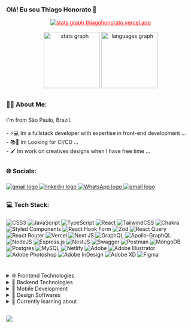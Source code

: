 <h3> Olá! Eu sou Thiago Honorato 👋  </h3>

<div align="center">
     <a href="https://thiagohonorato.vercel.app/" rel="nofollow" style="color: red"> 
     <img src="https://i.imgur.com/QE4qZ7a.png" alt="stats graph"  />
     </a>
    <a href="https://thiagohonorato.vercel.app/" rel="nofollow" style="color: red"> 
      thiagohonorato.vercel.app
    </a>
</div>
<br>
<div align="center">
  <img src="https://github-readme-stats.vercel.app/api?username=ThiagoHonoP&hide_title=false&hide_rank=false&show_icons=true&include_all_commits=true&count_private=true&disable_animations=false&theme=react&locale=en&hide_border=false" height="150" alt="stats graph"  />
  <img src="https://github-readme-stats.vercel.app/api/top-langs?username=ThiagoHonoP&locale=en&hide_title=false&layout=compact&card_width=320&langs_count=5&theme=react&hide_border=false" height="150" alt="languages graph"  />
</div>

##

###
<h3 border="none">👩‍💻  About Me:</h3>

###

<p align="left">I'm from São Paulo, Brazil.<br><br>- ⚡💻 Im a fullstack developer with expertise in front-end development ...<br>- 📚👀 Im Looking for CI/CD ...<br>- 🖌️ Im work on creatives designs when I have free time ...</p>

##

###

<h3 border="none"> 🌐 Socials: </h3>

###

<div align="left">
  <a href="https://thiag01.github.io/" rel="nofollow"> 
    <img src="https://img.shields.io/static/v1?message=Portfolio&label=&color=3178c6&logoColor=white&labelColor=&style=for-the-badge" alt="gmail logo"  />
  </a>
  <a href="https://www.linkedin.com/in/thiago-honorato-pedrosa" rel="nofollow"> 
    <img src="https://img.shields.io/static/v1?message=LinkedIn&logo=linkedin&label=&color=0077B5&logoColor=white&labelColor=&style=for-the-badge" alt="linkedin logo"  />
  </a>
  <a href="https://wa.me/5511987072289" rel="nofollow"> 
    <img src="https://img.shields.io/static/v1?message=WhatsApp&logo=whatsApp&label=&color=25d366&logoColor=white&labelColor=&style=for-the-badge" alt="WhatsApp logo"  />
  </a>
  <a href="mailto:thiagohonorato.thp@gmail.com" rel="nofollow"> 
    <img src="https://img.shields.io/static/v1?message=Gmail&logo=gmail&label=&color=D14836&logoColor=white&labelColor=&style=for-the-badge" alt="gmail logo"  />
  </a>
</div>

##

###

<h3 border="none"> 💻 Tech Stack: </h2>

###

<div align="left">
  
![CSS3](https://img.shields.io/badge/css3-%231572B6.svg?style=for-the-badge&logo=css3&logoColor=white) ![JavaScript](https://img.shields.io/badge/javascript-%23323330.svg?style=for-the-badge&logo=javascript&logoColor=%23F7DF1E) ![TypeScript](https://img.shields.io/badge/typescript-%23007ACC.svg?style=for-the-badge&logo=typescript&logoColor=white) ![React](https://img.shields.io/badge/react-%2320232a.svg?style=for-the-badge&logo=react&logoColor=%2361DAFB) ![TailwindCSS](https://img.shields.io/badge/tailwindcss-%2338B2AC.svg?style=for-the-badge&logo=tailwind-css&logoColor=white) ![Chakra](https://img.shields.io/badge/chakra-%234ED1C5.svg?style=for-the-badge&logo=chakraui&logoColor=white) ![Styled Components](https://img.shields.io/badge/styled--components-DB7093?style=for-the-badge&logo=styled-components&logoColor=white) ![React Hook Form](https://img.shields.io/badge/React%20Hook%20Form-%23EC5990.svg?style=for-the-badge&logo=reacthookform&logoColor=white) ![Zod](https://img.shields.io/badge/zod-%233068b7.svg?style=for-the-badge&logo=zod&logoColor=white) ![React Query](https://img.shields.io/badge/-React%20Query-FF4154?style=for-the-badge&logo=react%20query&logoColor=white) ![React Router](https://img.shields.io/badge/React_Router-CA4245?style=for-the-badge&logo=react-router&logoColor=white) ![Vercel](https://img.shields.io/badge/vercel-%23000000.svg?style=for-the-badge&logo=vercel&logoColor=white) ![Next JS](https://img.shields.io/badge/Next-black?style=for-the-badge&logo=next.js&logoColor=white) ![GraphQL](https://img.shields.io/badge/-GraphQL-E10098?style=for-the-badge&logo=graphql&logoColor=white) ![Apollo-GraphQL](https://img.shields.io/badge/-ApolloGraphQL-311C87?style=for-the-badge&logo=apollo-graphql) ![NodeJS](https://img.shields.io/badge/node.js-6DA55F?style=for-the-badge&logo=node.js&logoColor=white) ![Express.js](https://img.shields.io/badge/express.js-%23404d59.svg?style=for-the-badge&logo=express&logoColor=%2361DAFB) ![NestJS](https://img.shields.io/badge/nestjs-%23E0234E.svg?style=for-the-badge&logo=nestjs&logoColor=white) ![Swagger](https://img.shields.io/badge/-Swagger-%23Clojure?style=for-the-badge&logo=swagger&logoColor=white) ![Postman](https://img.shields.io/badge/Postman-FF6C37?style=for-the-badge&logo=postman&logoColor=white) ![MongoDB](https://img.shields.io/badge/MongoDB-%234ea94b.svg?style=for-the-badge&logo=mongodb&logoColor=white) ![Postgres](https://img.shields.io/badge/postgres-%23316192.svg?style=for-the-badge&logo=postgresql&logoColor=white) ![MySQL](https://img.shields.io/badge/mysql-4479A1.svg?style=for-the-badge&logo=mysql&logoColor=white) ![Netlify](https://img.shields.io/badge/netlify-%23000000.svg?style=for-the-badge&logo=netlify&logoColor=#00C7B7) ![Adobe](https://img.shields.io/badge/adobe-%23FF0000.svg?style=for-the-badge&logo=adobe&logoColor=white) ![Adobe Illustrator](https://img.shields.io/badge/adobe%20illustrator-%23FF9A00.svg?style=for-the-badge&logo=adobe%20illustrator&logoColor=white) ![Adobe Photoshop](https://img.shields.io/badge/adobe%20photoshop-%2331A8FF.svg?style=for-the-badge&logo=adobe%20photoshop&logoColor=white) ![Adobe InDesign](https://img.shields.io/badge/Adobe%20InDesign-49021F?style=for-the-badge&logo=adobeindesign&logoColor=FF3366) ![Adobe XD](https://img.shields.io/badge/Adobe%20XD-470137?style=for-the-badge&logo=Adobe%20XD&logoColor=#FF61F6) ![Figma](https://img.shields.io/badge/figma-%23F24E1E.svg?style=for-the-badge&logo=figma&logoColor=white)

</div>

# 

<details>
<summary>
🌐 Frontend Technologies
</summary>

![Next JS](https://img.shields.io/badge/Next-black?style=for-the-badge&logo=next.js&logoColor=white) ![Vercel](https://img.shields.io/badge/vercel-%23000000.svg?style=for-the-badge&logo=vercel&logoColor=white) ![React](https://img.shields.io/badge/react-%2320232a.svg?style=for-the-badge&logo=react&logoColor=%2361DAFB)  ![TypeScript](https://img.shields.io/badge/typescript-%23007ACC.svg?style=for-the-badge&logo=typescript&logoColor=white) ![JavaScript](https://img.shields.io/badge/javascript-%23323330.svg?style=for-the-badge&logo=javascript&logoColor=%23F7DF1E) ![CSS3](https://img.shields.io/badge/css3-%231572B6.svg?style=for-the-badge&logo=css3&logoColor=white) ![TailwindCSS](https://img.shields.io/badge/tailwindcss-%2338B2AC.svg?style=for-the-badge&logo=tailwind-css&logoColor=white) ![Chakra](https://img.shields.io/badge/chakra-%234ED1C5.svg?style=for-the-badge&logo=chakraui&logoColor=white) ![Styled Components](https://img.shields.io/badge/styled--components-DB7093?style=for-the-badge&logo=styled-components&logoColor=white) ![React Hook Form](https://img.shields.io/badge/React%20Hook%20Form-%23EC5990.svg?style=for-the-badge&logo=reacthookform&logoColor=white) ![Zod](https://img.shields.io/badge/zod-%233068b7.svg?style=for-the-badge&logo=zod&logoColor=white) ![React Query](https://img.shields.io/badge/-React%20Query-FF4154?style=for-the-badge&logo=react%20query&logoColor=white) ![React Router](https://img.shields.io/badge/React_Router-CA4245?style=for-the-badge&logo=react-router&logoColor=white) ![GraphQL](https://img.shields.io/badge/-GraphQL-E10098?style=for-the-badge&logo=graphql&logoColor=white) ![Apollo-GraphQL](https://img.shields.io/badge/-ApolloGraphQL-311C87?style=for-the-badge&logo=apollo-graphql) 

</details>

<details>
<summary>
🔧 Backend Technologies
</summary>

![TypeScript](https://img.shields.io/badge/typescript-%23007ACC.svg?style=for-the-badge&logo=typescript&logoColor=white) ![NodeJS](https://img.shields.io/badge/node.js-6DA55F?style=for-the-badge&logo=node.js&logoColor=white) ![Express.js](https://img.shields.io/badge/express.js-%23404d59.svg?style=for-the-badge&logo=express&logoColor=%2361DAFB) ![NestJS](https://img.shields.io/badge/nestjs-%23E0234E.svg?style=for-the-badge&logo=nestjs&logoColor=white) ![Swagger](https://img.shields.io/badge/-Swagger-%23Clojure?style=for-the-badge&logo=swagger&logoColor=white) ![Postman](https://img.shields.io/badge/Postman-FF6C37?style=for-the-badge&logo=postman&logoColor=white) ![MongoDB](https://img.shields.io/badge/MongoDB-%234ea94b.svg?style=for-the-badge&logo=mongodb&logoColor=white) ![Postgres](https://img.shields.io/badge/postgres-%23316192.svg?style=for-the-badge&logo=postgresql&logoColor=white) ![MySQL](https://img.shields.io/badge/mysql-4479A1.svg?style=for-the-badge&logo=mysql&logoColor=white) ![GraphQL](https://img.shields.io/badge/-GraphQL-E10098?style=for-the-badge&logo=graphql&logoColor=white) ![Apollo-GraphQL](https://img.shields.io/badge/-ApolloGraphQL-311C87?style=for-the-badge&logo=apollo-graphql)  

</details>

<details>
<summary>
📱 Mobile Development
  
</summary>

![React Native](https://img.shields.io/badge/react_native-%2320232a.svg?style=for-the-badge&logo=react&logoColor=%2361DAFB) ![Expo](https://img.shields.io/badge/expo-1C1E24?style=for-the-badge&logo=expo&logoColor=#D04A37) ![Dart](https://img.shields.io/badge/dart-%230175C2.svg?style=for-the-badge&logo=dart&logoColor=white) ![Flutter](https://img.shields.io/badge/Flutter-%2302569B.svg?style=for-the-badge&logo=Flutter&logoColor=white) 

</details>

<details>
<summary>
🎨 Design Softwares
  
</summary>


![Adobe](https://img.shields.io/badge/adobe-%23FF0000.svg?style=for-the-badge&logo=adobe&logoColor=white) ![Adobe Illustrator](https://img.shields.io/badge/adobe%20illustrator-%23FF9A00.svg?style=for-the-badge&logo=adobe%20illustrator&logoColor=white) ![Adobe Photoshop](https://img.shields.io/badge/adobe%20photoshop-%2331A8FF.svg?style=for-the-badge&logo=adobe%20photoshop&logoColor=white) ![Adobe InDesign](https://img.shields.io/badge/Adobe%20InDesign-49021F?style=for-the-badge&logo=adobeindesign&logoColor=FF3366) ![Adobe XD](https://img.shields.io/badge/Adobe%20XD-470137?style=for-the-badge&logo=Adobe%20XD&logoColor=#FF61F6) ![Figma](https://img.shields.io/badge/figma-%23F24E1E.svg?style=for-the-badge&logo=figma&logoColor=white)
</details>

<details>
<summary>
🧐 Currently learning about
  
</summary>


 ![GitHub Actions](https://img.shields.io/badge/github%20actions-%232671E5.svg?style=for-the-badge&logo=githubactions&logoColor=white) ![AWS](https://img.shields.io/badge/AWS-%23FF9900.svg?style=for-the-badge&logo=amazon-aws&logoColor=white) 
</details>

##

![](https://api.visitorbadge.io/api/VisitorHit?user=thiagohonopf&repo=github-visitors-badge&countColor=%3178c6)

<!-- Proudly created with GPRM ( https://gprm.itsvg.in ) -->
